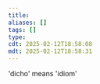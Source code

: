 ```yaml
---
title: 
aliases: []
tags: []
type:
cdt: 2025-02-12T18:58:08
mdt: 2025-02-12T18:58:31
---
```


'dicho' means 'idiom'
